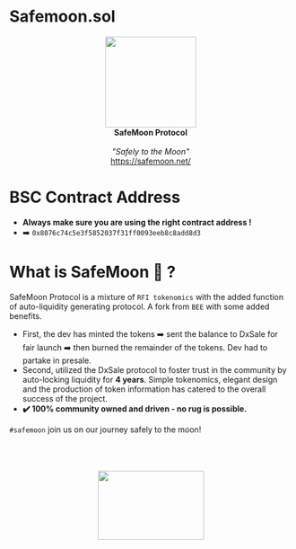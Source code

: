 # Safemoon.sol

<p align="center">
  <img src="https://safemoon.net/public/img/LogoAnim.gif" width="162" height="162">
  <br />
  <b>SafeMoon Protocol</b>
  <br />
  <br />
  <em>"Safely to the Moon"</em>
  <br />
  <a href ="https://safemoon.net/" target="_blank">https://safemoon.net/</a>
 </p>

# BSC Contract Address

* **Always make sure you are using the right contract address !**
* ➡️ `0x8076c74c5e3f5852037f31ff0093eeb8c8add8d3`


# What is SafeMoon 🌚 ?

SafeMoon Protocol is a mixture of `RFI tokenomics` with the added function of auto-liquidity generating protocol. A fork from `BEE` with some added benefits.

* First, the dev has minted the tokens ➡️ sent the balance to DxSale for fair launch ➡️ then burned the remainder of the tokens. Dev had to partake in presale.
* Second, utilized the DxSale protocol to foster trust in the community by auto-locking liquidity for **4 years**.
Simple tokenomics, elegant design and the production of token information has catered to the overall success of the project.
* **✔️ 100% community owned and driven - no rug is possible.**


`#safemoon` join us on our journey safely to the moon!


<p align="center">
  <br /><br /><br />
  <img src="https://safemoon.net/public/img/spaceman.png" width="189" height="123">
 </p>

